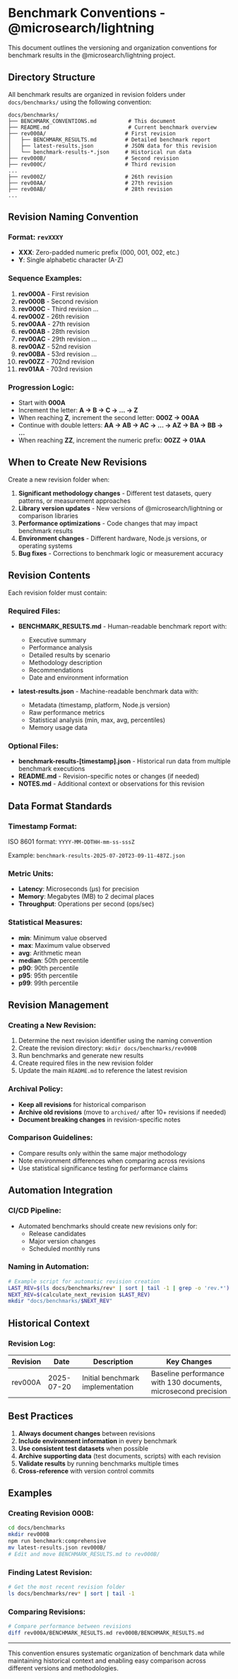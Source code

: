 # Benchmark Conventions - @microsearch/lightning

This document outlines the versioning and organization conventions for benchmark results in the @microsearch/lightning project.

## Directory Structure

All benchmark results are organized in revision folders under `docs/benchmarks/` using the following convention:

```
docs/benchmarks/
├── BENCHMARK_CONVENTIONS.md          # This document
├── README.md                         # Current benchmark overview
├── rev000A/                         # First revision
│   ├── BENCHMARK_RESULTS.md         # Detailed benchmark report
│   ├── latest-results.json          # JSON data for this revision
│   └── benchmark-results-*.json     # Historical run data
├── rev000B/                         # Second revision
├── rev000C/                         # Third revision
...
├── rev000Z/                         # 26th revision
├── rev00AA/                         # 27th revision
├── rev00AB/                         # 28th revision
...
```

## Revision Naming Convention

### Format: `revXXXY`

- **XXX**: Zero-padded numeric prefix (000, 001, 002, etc.)
- **Y**: Single alphabetic character (A-Z)

### Sequence Examples:

1. **rev000A** - First revision
2. **rev000B** - Second revision
3. **rev000C** - Third revision
...
26. **rev000Z** - 26th revision
27. **rev00AA** - 27th revision
28. **rev00AB** - 28th revision
29. **rev00AC** - 29th revision
...
52. **rev00AZ** - 52nd revision
53. **rev00BA** - 53rd revision
...
702. **rev00ZZ** - 702nd revision
703. **rev01AA** - 703rd revision

### Progression Logic:

- Start with **000A**
- Increment the letter: **A → B → C → ... → Z**
- When reaching **Z**, increment the second letter: **000Z → 00AA**
- Continue with double letters: **AA → AB → AC → ... → AZ → BA → BB → ...**
- When reaching **ZZ**, increment the numeric prefix: **00ZZ → 01AA**

## When to Create New Revisions

Create a new revision folder when:

1. **Significant methodology changes** - Different test datasets, query patterns, or measurement approaches
2. **Library version updates** - New versions of @microsearch/lightning or comparison libraries
3. **Performance optimizations** - Code changes that may impact benchmark results
4. **Environment changes** - Different hardware, Node.js versions, or operating systems
5. **Bug fixes** - Corrections to benchmark logic or measurement accuracy

## Revision Contents

Each revision folder must contain:

### Required Files:

- **BENCHMARK_RESULTS.md** - Human-readable benchmark report with:
  - Executive summary
  - Performance analysis
  - Detailed results by scenario
  - Methodology description
  - Recommendations
  - Date and environment information

- **latest-results.json** - Machine-readable benchmark data with:
  - Metadata (timestamp, platform, Node.js version)
  - Raw performance metrics
  - Statistical analysis (min, max, avg, percentiles)
  - Memory usage data

### Optional Files:

- **benchmark-results-[timestamp].json** - Historical run data from multiple benchmark executions
- **README.md** - Revision-specific notes or changes (if needed)
- **NOTES.md** - Additional context or observations for this revision

## Data Format Standards

### Timestamp Format:
ISO 8601 format: `YYYY-MM-DDTHH-mm-ss-sssZ`

Example: `benchmark-results-2025-07-20T23-09-11-487Z.json`

### Metric Units:
- **Latency**: Microseconds (μs) for precision
- **Memory**: Megabytes (MB) to 2 decimal places
- **Throughput**: Operations per second (ops/sec)

### Statistical Measures:
- **min**: Minimum value observed
- **max**: Maximum value observed
- **avg**: Arithmetic mean
- **median**: 50th percentile
- **p90**: 90th percentile
- **p95**: 95th percentile
- **p99**: 99th percentile

## Revision Management

### Creating a New Revision:

1. Determine the next revision identifier using the naming convention
2. Create the revision directory: `mkdir docs/benchmarks/rev000B`
3. Run benchmarks and generate new results
4. Create required files in the new revision folder
5. Update the main `README.md` to reference the latest revision

### Archival Policy:

- **Keep all revisions** for historical comparison
- **Archive old revisions** (move to `archived/` after 10+ revisions if needed)
- **Document breaking changes** in revision-specific notes

### Comparison Guidelines:

- Compare results only within the same major methodology
- Note environment differences when comparing across revisions
- Use statistical significance testing for performance claims

## Automation Integration

### CI/CD Pipeline:

- Automated benchmarks should create new revisions only for:
  - Release candidates
  - Major version changes
  - Scheduled monthly runs

### Naming in Automation:

```bash
# Example script for automatic revision creation
LAST_REV=$(ls docs/benchmarks/rev* | sort | tail -1 | grep -o 'rev.*')
NEXT_REV=$(calculate_next_revision $LAST_REV)
mkdir "docs/benchmarks/$NEXT_REV"
```

## Historical Context

### Revision Log:

| Revision | Date | Description | Key Changes |
|----------|------|-------------|-------------|
| rev000A | 2025-07-20 | Initial benchmark implementation | Baseline performance with 130 documents, microsecond precision |

## Best Practices

1. **Always document changes** between revisions
2. **Include environment information** in every benchmark
3. **Use consistent test datasets** when possible
4. **Archive supporting data** (test documents, scripts) with each revision
5. **Validate results** by running benchmarks multiple times
6. **Cross-reference** with version control commits

## Examples

### Creating Revision 000B:

```bash
cd docs/benchmarks
mkdir rev000B
npm run benchmark:comprehensive
mv latest-results.json rev000B/
# Edit and move BENCHMARK_RESULTS.md to rev000B/
```

### Finding Latest Revision:

```bash
# Get the most recent revision folder
ls docs/benchmarks/rev* | sort | tail -1
```

### Comparing Revisions:

```bash
# Compare performance between revisions
diff rev000A/BENCHMARK_RESULTS.md rev000B/BENCHMARK_RESULTS.md
```

---

This convention ensures systematic organization of benchmark data while maintaining historical context and enabling easy comparison across different versions and methodologies.